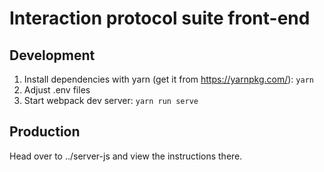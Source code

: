 # Interaction protocol suite front-end

## Development

1. Install dependencies with yarn (get it from https://yarnpkg.com/): `yarn`
2. Adjust .env files
3. Start webpack dev server: `yarn run serve`

## Production

Head over to ../server-js and view the instructions there.
